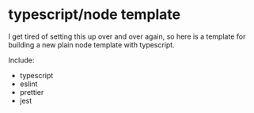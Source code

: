 # typescript/node template

I get tired of setting this up over and over again, so here is a template for building a new plain node template with typescript.

Include:
- typescript
- eslint
- prettier
- jest

